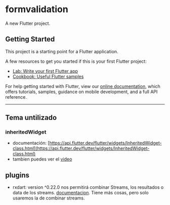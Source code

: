 # formvalidation

A new Flutter project.

## Getting Started

This project is a starting point for a Flutter application.

A few resources to get you started if this is your first Flutter project:

- [Lab: Write your first Flutter app](https://flutter.dev/docs/get-started/codelab)
- [Cookbook: Useful Flutter samples](https://flutter.dev/docs/cookbook)

For help getting started with Flutter, view our
[online documentation](https://flutter.dev/docs), which offers tutorials,
samples, guidance on mobile development, and a full API reference.

---

## Tema untilizado

### inheritedWidget

- documentación: [https://api.flutter.dev/flutter/widgets/InheritedWidget-class.html](https://api.flutter.dev/flutter/widgets/InheritedWidget-class.html)
- tambien puedes ver el [video](https://www.youtube.com/watch?v=ml5uefGgkaA)

## plugins

- rxdart: version ^0.22.0 nos permitirá combinar Streams, los resultados o data de los streams. [documentacion](https://pub.dev/packages/rxdart). Tiene más cosas, pero solo usaremos la de combinar streams.
